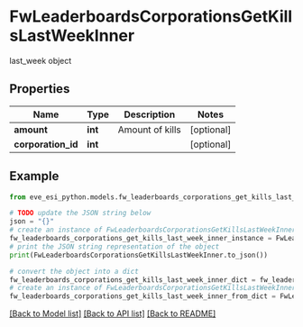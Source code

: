 # FwLeaderboardsCorporationsGetKillsLastWeekInner

last_week object

## Properties

Name | Type | Description | Notes
------------ | ------------- | ------------- | -------------
**amount** | **int** | Amount of kills | [optional] 
**corporation_id** | **int** |  | [optional] 

## Example

```python
from eve_esi_python.models.fw_leaderboards_corporations_get_kills_last_week_inner import FwLeaderboardsCorporationsGetKillsLastWeekInner

# TODO update the JSON string below
json = "{}"
# create an instance of FwLeaderboardsCorporationsGetKillsLastWeekInner from a JSON string
fw_leaderboards_corporations_get_kills_last_week_inner_instance = FwLeaderboardsCorporationsGetKillsLastWeekInner.from_json(json)
# print the JSON string representation of the object
print(FwLeaderboardsCorporationsGetKillsLastWeekInner.to_json())

# convert the object into a dict
fw_leaderboards_corporations_get_kills_last_week_inner_dict = fw_leaderboards_corporations_get_kills_last_week_inner_instance.to_dict()
# create an instance of FwLeaderboardsCorporationsGetKillsLastWeekInner from a dict
fw_leaderboards_corporations_get_kills_last_week_inner_from_dict = FwLeaderboardsCorporationsGetKillsLastWeekInner.from_dict(fw_leaderboards_corporations_get_kills_last_week_inner_dict)
```
[[Back to Model list]](../README.md#documentation-for-models) [[Back to API list]](../README.md#documentation-for-api-endpoints) [[Back to README]](../README.md)


